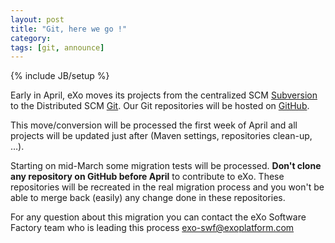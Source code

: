 ```yaml
---
layout: post
title: "Git, here we go !"
category: 
tags: [git, announce]
---
```

{% include JB/setup %}

Early in April, eXo moves its projects from the centralized SCM [Subversion](https://svn.exoplatform.org) to the Distributed SCM [Git](http://git-scm.com/). Our Git repositories will be hosted on [GitHub](https://www.github.com/exoplatform/).

This move/conversion will be processed the first week of April and all projects will be updated just after (Maven settings, repositories clean-up, …).

Starting on mid-March some migration tests will be processed. **Don't clone any repository on GitHub before April** to contribute to eXo. These repositories will be recreated in the real migration process and you won't be able to merge back (easily) any change done in these repositories.

For any question about this migration you can contact the eXo Software Factory team who is leading this process <exo-swf@exoplatform.com>